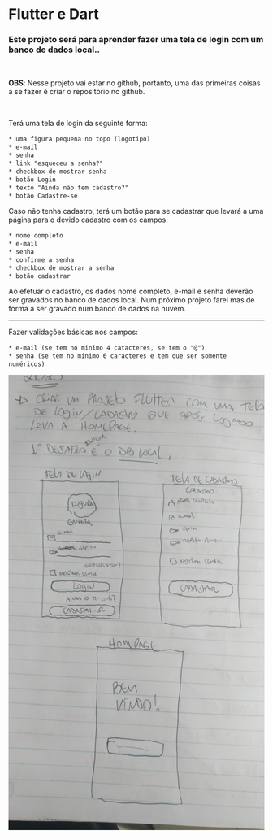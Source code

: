 # Flutter e Dart

### Este projeto será para aprender fazer uma tela de login com um banco de dados local..

&nbsp;

__OBS__: Nesse projeto vai estar no github, portanto, uma das primeiras coisas a se fazer é criar o repositório no github.

&nbsp;


Terá uma tela de login da seguinte forma:


    * uma figura pequena no topo (logotipo)
    * e-mail 
    * senha
    * link "esqueceu a senha?"
    * checkbox de mostrar senha
    * botão Login
    * texto "Ainda não tem cadastro?"
    * botão Cadastre-se

Caso não tenha cadastro, terá um botão para se cadastrar que levará a uma página para o devido cadastro com os campos:

    * nome completo
    * e-mail
    * senha
    * confirme a senha
    * checkbox de mostrar a senha
    * botão cadastrar

Ao efetuar o cadastro, os dados nome completo, e-mail e senha deverão ser gravados no banco de dados local. Num próximo projeto farei mas de forma a ser gravado num banco de dados na nuvem.

---

Fazer validações básicas nos campos:

    * e-mail (se tem no minimo 4 catacteres, se tem o "@") 
    * senha (se tem no mínimo 6 caracteres e tem que ser somente numéricos)


![rascunho das telas manuscritas](/img/rascunho_telas.jpg)

